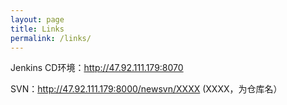 ```yaml
---
layout: page
title: Links
permalink: /links/
---
```


Jenkins CD环境：http://47.92.111.179:8070

SVN：http://47.92.111.179:8000/newsvn/XXXX   (XXXX，为仓库名）



